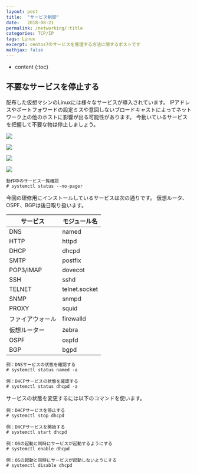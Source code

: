 ```yaml
---
layout: post
title:  "サービス制御"
date:   2018-08-21
permalink: /networking/:title
categories: TCP/IP
tags: Linux
excerpt: centos7のサービスを管理する方法に関するポストです
mathjax: false
---
```

 
* content
{:toc}

## 不要なサービスを停止する

配布した仮想マシンのLinuxには様々なサービスが導入されています。
IPアドレスやポートフォワードの設定ミスや意図しないブロードキャストによってネットワーク上の他のホストに影響が出る可能性があります。
今動いているサービスを把握して不要な物は停止しましょう。

![]({{site.baseurl}}/images/dhcp/network.png)

![]({{site.baseurl}}/images/dhcp/network2.png)

![]({{site.baseurl}}/images/dhcp/network3.png)

![]({{site.baseurl}}/images/dhcp/network4.png)

```
動作中のサービス一覧確認
# systemctl status --no-pager
```

今回の研修用にインストールしているサービスは次の通りです。
仮想ルータ、OSPF、BGPは後日取り扱います。

|サービス|モジュール名|
|---|---|
|DNS|named|
|HTTP|httpd|
|DHCP|dhcpd|
|SMTP|postfix|
|POP3/IMAP|dovecot|
|SSH|sshd|
|TELNET|telnet.socket|
|SNMP|snmpd|
|PROXY|squid|
|ファイアウォール|firewalld|
|仮想ルーター|zebra|
|OSPF|ospfd|
|BGP|bgpd|

```
例：DNSサービスの状態を確認する
# systemctl status named -a

例：DHCPサービスの状態を確認する
# systemctl status dhcpd -a
```

サービスの状態を変更するには以下のコマンドを使います。

```
例：DHCPサービスを停止する
# systemctl stop dhcpd

例：DHCPサービスを開始する
# systemctl start dhcpd

例：OSの起動と同時にサービスが起動するようにする
# systemctl enable dhcpd

例：OSの起動と同時にサービスが起動しないようにする
# systemctl disable dhcpd
```
